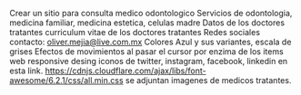 Crear un sitio para consulta medico odontologico
Servicios de odontologia, medicina familiar, medicina estetica, celulas madre
Datos de los doctores tratantes
curriculum vitae de los doctores tratantes
Redes sociales
contacto: oliver.mejia@live.com.mx
Colores Azul y sus variantes, escala de grises
Efectos de movimientos al pasar el cursor por enzima de los items 
web responsive desing
iconos de twitter, instagram, facebook, linkedin en esta link. 
https://cdnjs.cloudflare.com/ajax/libs/font-awesome/6.2.1/css/all.min.css
se adjuntan imagenes de medicos tratantes. 